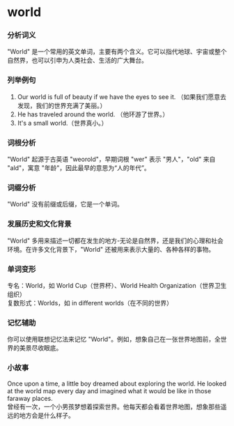 # world

### 分析词义

  

"World" 是一个常用的英文单词，主要有两个含义。它可以指代地球、宇宙或整个自然界，也可以引申为人类社会、生活的广大舞台。

  

### 列举例句

  

1.  Our world is full of beauty if we have the eyes to see it. （如果我们愿意去发现，我们的世界充满了美丽。）
2.  He has traveled around the world. （他环游了世界。）
3.  It's a small world.（世界真小。）

  

### 词根分析

  

"World" 起源于古英语 "weorold"，早期词根 "wer" 表示 "男人"，"old" 来自 "ald"，寓意 "年龄"，因此最早的意思为“人的年代”。

  

### 词缀分析

  

"World" 没有前缀或后缀，它是一个单词。

  

### 发展历史和文化背景

  

"World" 多用来描述一切都在发生的地方-无论是自然界，还是我们的心理和社会环境。在许多文化背景下，"World" 还被用来表示大量的、各种各样的事物。

  

### 单词变形

  

专名：World，如 World Cup（世界杯）、World Health Organization（世界卫生组织）  
复数形式：Worlds，如 in different worlds（在不同的世界）

  

### 记忆辅助

  

你可以使用联想记忆法来记忆 "World"。例如，想象自己在一张世界地图前，全世界的美景尽收眼底。

  

### 小故事

  

Once upon a time, a little boy dreamed about exploring the world. He looked at the world map every day and imagined what it would be like in those faraway places.  
曾经有一次，一个小男孩梦想着探索世界。他每天都会看着世界地图，想象那些遥远的地方会是什么样子。
